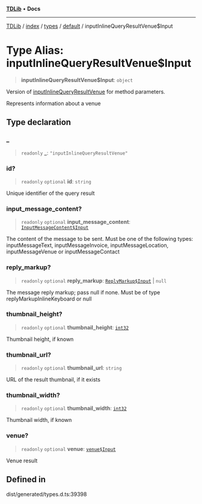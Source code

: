 [**TDLib**](../../../../../../README.md) • **Docs**

***

[TDLib](../../../../../../modules.md) / [index](../../../../../README.md) / [types](../../../README.md) / [default](../README.md) / inputInlineQueryResultVenue$Input

# Type Alias: inputInlineQueryResultVenue$Input

> **inputInlineQueryResultVenue$Input**: `object`

Version of [inputInlineQueryResultVenue](inputInlineQueryResultVenue.md) for method parameters.

Represents information about a venue

## Type declaration

### \_

> `readonly` **\_**: `"inputInlineQueryResultVenue"`

### id?

> `readonly` `optional` **id**: `string`

Unique identifier of the query result

### input\_message\_content?

> `readonly` `optional` **input\_message\_content**: [`InputMessageContent$Input`](InputMessageContent$Input.md)

The content of the message to be sent. Must be one of the following types: inputMessageText, inputMessageInvoice, inputMessageLocation, inputMessageVenue or inputMessageContact

### reply\_markup?

> `readonly` `optional` **reply\_markup**: [`ReplyMarkup$Input`](ReplyMarkup$Input.md) \| `null`

The message reply markup; pass null if none. Must be of type replyMarkupInlineKeyboard or null

### thumbnail\_height?

> `readonly` `optional` **thumbnail\_height**: [`int32`](int32.md)

Thumbnail height, if known

### thumbnail\_url?

> `readonly` `optional` **thumbnail\_url**: `string`

URL of the result thumbnail, if it exists

### thumbnail\_width?

> `readonly` `optional` **thumbnail\_width**: [`int32`](int32.md)

Thumbnail width, if known

### venue?

> `readonly` `optional` **venue**: [`venue$Input`](venue$Input.md)

Venue result

## Defined in

dist/generated/types.d.ts:39398
